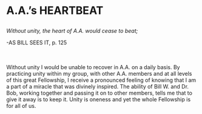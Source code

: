 # <p class='center'>A.A.’s HEARTBEAT</p>

<em>Without unity, the heart of A.A. would cease to beat;</em>
<br/>
<p class='right'>-AS BILL SEES IT, p. 125</p>

<br><br>
Without unity I would be unable to recover in A.A. on a daily basis. By practicing unity within my group, with other A.A. members and at all levels of this great Fellowship, I receive a pronounced feeling of knowing that I am a part of a miracle that was divinely inspired. The ability of Bill W. and Dr. Bob, working together and passing it on to other members, tells me that to give it away is to keep it. Unity is oneness and yet the whole Fellowship is for all of us.

